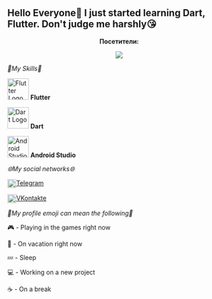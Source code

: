 ## **Hello Everyone👋** **I just started learning Dart, Flutter. Don't judge me harshly😘**

[//]: # (Отображение количества посетителей)

<div align="center">
  <p><b>Посетители:</b></p>
  <a href="F1Gdas00proo"><img src="https://img.shields.io/badge/visitors-2-black"></a>
</div>

_💪My Skills💪_

<a href="https://flutter.dev/" target="_blank"><img src="https://cdn.jsdelivr.net/npm/simple-icons@v4/icons/flutter.svg" alt="Flutter Logo" title="Flutter Website" width="48"/></a>  **Flutter**

<a href="https://dart.dev/" target="_blank"><img src="https://cdn.jsdelivr.net/npm/simple-icons@v4/icons/dart.svg" alt="Dart Logo" title="Dart Website" width="48"/></a>  **Dart**

<a href="https://developer.android.com/studio" target="_blank"><img src="https://cdn.jsdelivr.net/npm/simple-icons@v4/icons/androidstudio.svg" alt="Android Studio Logo" title="Android Studio Website" width="48"/></a> **Android Studio**

_🌐My social networks🌐_

[<img alt="Telegram" width="20px" height="20px" style="vertical-align:middle;" src="https://img.icons8.com/color/20/0000ff/telegram-app.png"/>](https://t.me/f1gdas00proo)[Telegram](https://t.me/f1gdas00proo)

[<img alt="VKontakte" width="20px" height="20px" style="vertical-align:middle;" src="https://img.icons8.com/color/20/0000ff/vk-circled.png"/>](https://vk.com/f1gdas00proo)[VKontakte](https://vk.com/f1gdas00proo)

_📌My profile emoji can mean the following📌_

🎮 - Playing in the games right now

🌊 - On vacation right now

💤 - Sleep

💻 - Working on a new project

☕ - On a break
